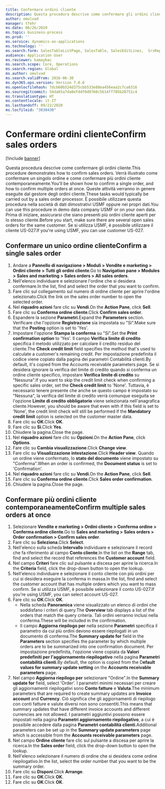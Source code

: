 ```yaml
---
title: Confermare ordini cliente
description: Questa procedura descrive come confermare gli ordini cliente.
author: omulvad
manager: tfehr
ms.date: 06/26/2019
ms.topic: business-process
ms.prod: ''
ms.service: dynamics-ax-applications
ms.technology: ''
ms.search.form: SalesTableListPage, SalesTable, SalesEditLines,  SrsReportViewerForm, CustConfirmJournal, SysQueryForm, SysQueryFieldLookUp, SysLookup, SalesParmIdLookup, SalesUnconfirmedOrdersPart
audience: Application User
ms.reviewer: kamaybac
ms.search.scope: Core, Operations
ms.search.region: Global
ms.author: omulvad
ms.search.validFrom: 2016-06-30
ms.dyn365.ops.version: Version 7.0.0
ms.openlocfilehash: 7dcb60b524d375cbb533e88ea456eaa2c7ca6316
ms.sourcegitcommit: 54da65a7da0efd4f0d9760c5b14ff785b28751c4
ms.translationtype: HT
ms.contentlocale: it-IT
ms.lasthandoff: 09/22/2020
ms.locfileid: "3830430"
---
```

# <a name="confirm-sales-orders"></a><span data-ttu-id="2777a-103">Confermare ordini cliente</span><span class="sxs-lookup"><span data-stu-id="2777a-103">Confirm sales orders</span></span>

[!include [banner](../../includes/banner.md)]

<span data-ttu-id="2777a-104">Questa procedura descrive come confermare gli ordini cliente.</span><span class="sxs-lookup"><span data-stu-id="2777a-104">This procedure demonstrates how to confirm sales orders.</span></span> <span data-ttu-id="2777a-105">Verrà illustrato come confermare un singolo ordine e come confermare più ordini cliente contemporaneamente.</span><span class="sxs-lookup"><span data-stu-id="2777a-105">You'll be shown how to confirm a single order, and how to confirm multiple orders at once.</span></span> <span data-ttu-id="2777a-106">Queste attività verranno in genere eseguite dal gestore degli ordini cliente.</span><span class="sxs-lookup"><span data-stu-id="2777a-106">These tasks would typically be carried out by a sales order processor.</span></span> <span data-ttu-id="2777a-107">È possibile utilizzare questa procedura nella società di dati dimostrativi USMF oppure nei propri dati.</span><span class="sxs-lookup"><span data-stu-id="2777a-107">You can use this procedure in demo data company USMF or on your own data.</span></span> <span data-ttu-id="2777a-108">Prima di iniziare, assicurarsi che siano presenti più ordini cliente aperti per lo stesso cliente.</span><span class="sxs-lookup"><span data-stu-id="2777a-108">Before you start, make sure there are several open sales orders for the same customer.</span></span> <span data-ttu-id="2777a-109">Se si utilizza USMF, è possibile utilizzare il cliente US-027.</span><span class="sxs-lookup"><span data-stu-id="2777a-109">If you're using USMF, you can use customer US-027.</span></span>


## <a name="confirm-a-single-sales-order"></a><span data-ttu-id="2777a-110">Confermare un unico ordine cliente</span><span class="sxs-lookup"><span data-stu-id="2777a-110">Confirm a single sales order</span></span>
1. <span data-ttu-id="2777a-111">Andare a **Pannello di navigazione > Moduli > Vendite e marketing > Ordini cliente > Tutti gli ordini cliente**.</span><span class="sxs-lookup"><span data-stu-id="2777a-111">Go to **Navigation pane > Modules > Sales and marketing > Sales orders > All sales orders**.</span></span>
2. <span data-ttu-id="2777a-112">Nell'elenco individuare e selezionare l'ordine che si desidera confermare.</span><span class="sxs-lookup"><span data-stu-id="2777a-112">In the list, find and select the order that you want to confirm.</span></span>
3. <span data-ttu-id="2777a-113">Fare clic sul collegamento sul numero di ordine cliente per aprire l'ordine selezionato.</span><span class="sxs-lookup"><span data-stu-id="2777a-113">Click the link on the sales order number to open the selected order.</span></span>
4. <span data-ttu-id="2777a-114">Nel **riquadro azioni** fare clic su **Vendi**.</span><span class="sxs-lookup"><span data-stu-id="2777a-114">On the **Action Pane**, click **Sell**.</span></span>
5. <span data-ttu-id="2777a-115">Fare clic su **Conferma ordine cliente**.</span><span class="sxs-lookup"><span data-stu-id="2777a-115">Click **Confirm sales order**.</span></span>
6. <span data-ttu-id="2777a-116">Espandere la sezione **Parametri**.</span><span class="sxs-lookup"><span data-stu-id="2777a-116">Expand the **Parameters** section.</span></span> <span data-ttu-id="2777a-117">Verificare che l'opzione **Registrazione** sia impostata su "Sì".</span><span class="sxs-lookup"><span data-stu-id="2777a-117">Make sure that the **Posting** option is set to 'Yes'.</span></span>  
7. <span data-ttu-id="2777a-118">Impostare l'opzione **Stampa la conferma** su "Sì".</span><span class="sxs-lookup"><span data-stu-id="2777a-118">Set the **Print confirmation option** to 'Yes'.</span></span> <span data-ttu-id="2777a-119">Il campo **Verifica limite di credito** specifica il metodo utilizzato per calcolare il credito residuo del cliente.</span><span class="sxs-lookup"><span data-stu-id="2777a-119">The **Check credit limit** field specifies the method that's used to calculate a customer's remaining credit.</span></span> <span data-ttu-id="2777a-120">Per impostazione predefinita il codice viene copiato dalla pagina dei parametri Contabilità clienti.</span><span class="sxs-lookup"><span data-stu-id="2777a-120">By default, it's copied from the Accounts receivable parameters page.</span></span> <span data-ttu-id="2777a-121">Se si desidera ignorare la verifica del limite di credito quando si conferma un ordine cliente specifico, impostare **Verifica limite di credito** su "Nessuna".</span><span class="sxs-lookup"><span data-stu-id="2777a-121">If you want to skip the credit limit check when confirming a specific sales order, set the **Check credit limit** to 'None'.</span></span> <span data-ttu-id="2777a-122">Tuttavia, è necessario tenere presente che anche se questo campo è impostato su "Nessuna", la verifica del limite di credito verrà comunque eseguita se l'opzione **Limite di credito obbligatorio** viene selezionata nell'anagrafica cliente.</span><span class="sxs-lookup"><span data-stu-id="2777a-122">However, you should be aware that even with if this field is set to 'None', the credit limit check will still be performed if the **Mandatory credit limit** option is selected on the customer master data.</span></span> 
8. <span data-ttu-id="2777a-123">Fare clic su **OK**.</span><span class="sxs-lookup"><span data-stu-id="2777a-123">Click **OK**.</span></span>
9. <span data-ttu-id="2777a-124">Fare clic su **Sì**.</span><span class="sxs-lookup"><span data-stu-id="2777a-124">Click **Yes**.</span></span>
10. <span data-ttu-id="2777a-125">Chiudere la pagina.</span><span class="sxs-lookup"><span data-stu-id="2777a-125">Close the page.</span></span>
11. <span data-ttu-id="2777a-126">Nel **riquadro azioni** fare clic su **Opzioni**.</span><span class="sxs-lookup"><span data-stu-id="2777a-126">On the **Action Pane**, click **Options**.</span></span>
12. <span data-ttu-id="2777a-127">Fare clic su **Cambia visualizzazione**.</span><span class="sxs-lookup"><span data-stu-id="2777a-127">Click **Change view**.</span></span>
13. <span data-ttu-id="2777a-128">Fare clic su **Visualizzazione intestazione**.</span><span class="sxs-lookup"><span data-stu-id="2777a-128">Click **Header view**.</span></span> <span data-ttu-id="2777a-129">Quando un ordine viene confermato, lo **stato del documento** viene impostato su "Conferma".</span><span class="sxs-lookup"><span data-stu-id="2777a-129">When an order is confirmed, the **Document status** is set to 'Confirmation'.</span></span> 
14. <span data-ttu-id="2777a-130">Nel **riquadro azioni** fare clic su **Vendi**.</span><span class="sxs-lookup"><span data-stu-id="2777a-130">On the **Action Pane**, click **Sell**.</span></span>
15. <span data-ttu-id="2777a-131">Fare clic su **Conferma ordine cliente**.</span><span class="sxs-lookup"><span data-stu-id="2777a-131">Click **Sales order confirmation**.</span></span>
16. <span data-ttu-id="2777a-132">Chiudere la pagina.</span><span class="sxs-lookup"><span data-stu-id="2777a-132">Close the page.</span></span>

## <a name="confirm-multiple-sales-orders-at-once"></a><span data-ttu-id="2777a-133">Confermare più ordini cliente contemporaneamente</span><span class="sxs-lookup"><span data-stu-id="2777a-133">Confirm multiple sales orders at once</span></span>
1. <span data-ttu-id="2777a-134">Selezionare **Vendite e marketing > Ordini cliente > Conferma ordine > Conferma ordine cliente**.</span><span class="sxs-lookup"><span data-stu-id="2777a-134">Go to **Sales and marketing > Sales orders > Order confirmation > Confirm sales order**.</span></span>
2. <span data-ttu-id="2777a-135">Fare clic su **Seleziona**.</span><span class="sxs-lookup"><span data-stu-id="2777a-135">Click **Select**.</span></span>
3. <span data-ttu-id="2777a-136">Nell'elenco sulla scheda **Intervallo** individuare e selezionare il record che fa riferimento al campo **Conto cliente**.</span><span class="sxs-lookup"><span data-stu-id="2777a-136">In the list on the **Range** tab, find and select the record that references the **Customer account** field.</span></span>
4. <span data-ttu-id="2777a-137">Nel campo **Criteri** fare clic sul pulsante a discesa per aprire la ricerca.</span><span class="sxs-lookup"><span data-stu-id="2777a-137">In the **Criteria** field, click the drop-down button to open the lookup.</span></span>
5. <span data-ttu-id="2777a-138">Nell'elenco individuare e selezionare il conto cliente con più ordini per cui si desidera eseguire la conferma in massa.</span><span class="sxs-lookup"><span data-stu-id="2777a-138">In the list, find and select the customer account that has multiple orders which you want to mass confirm.</span></span> <span data-ttu-id="2777a-139">Se si utilizza USMF, è possibile selezionare il conto US-027.</span><span class="sxs-lookup"><span data-stu-id="2777a-139">If you're using USMF, you can select account US-027.</span></span>  
6. <span data-ttu-id="2777a-140">Fare clic su **OK**.</span><span class="sxs-lookup"><span data-stu-id="2777a-140">Click **OK**.</span></span>
    - <span data-ttu-id="2777a-141">Nella scheda **Panoramica** viene visualizzato un elenco di ordini che soddisfano i criteri di query.</span><span class="sxs-lookup"><span data-stu-id="2777a-141">The **Overview** tab displays a list of the orders that match the query criteria.</span></span> <span data-ttu-id="2777a-142">Tali ordini verranno inclusi nella conferma.</span><span class="sxs-lookup"><span data-stu-id="2777a-142">These will be included in the confirmation.</span></span>  
    - <span data-ttu-id="2777a-143">Il campo **Aggiorna riepilogo per** nella sezione **Parametri** specifica il parametro da cui più ordini devono essere riepilogati in un documento di conferma.</span><span class="sxs-lookup"><span data-stu-id="2777a-143">The **Summary update for** field in the **Parameters** section specifies the parameter by which multiple orders are to be summarized into one confirmation document.</span></span> <span data-ttu-id="2777a-144">Per impostazione predefinita, l'opzione viene copiata da **Valori predefiniti per l'aggiornamento riepilogativo** nella pagina **Parametri contabilità clienti**.</span><span class="sxs-lookup"><span data-stu-id="2777a-144">By default, the option is copied from the D**efault values for summary update setting** on the **Accounts receivable parameters** page.</span></span>  
7. <span data-ttu-id="2777a-145">Nel campo **Aggiorna riepilogo per** selezionare "Ordine".</span><span class="sxs-lookup"><span data-stu-id="2777a-145">In the **Summary update for** field, select 'Order'.</span></span> <span data-ttu-id="2777a-146">I parametri minimi necessari per creare gli aggiornamenti riepilogativi sono **Conto fatture** e **Valuta**.</span><span class="sxs-lookup"><span data-stu-id="2777a-146">The minimum parameters that are required to create summary updates are **Invoice account** and **Currency**.</span></span> <span data-ttu-id="2777a-147">Ciò significa che gli aggiornamenti di riepilogo con conti fatture e valute diversi non sono consentiti.</span><span class="sxs-lookup"><span data-stu-id="2777a-147">This means that summary updates that have different invoice accounts and different currencies are not allowed.</span></span> <span data-ttu-id="2777a-148">I parametri aggiuntivi possono essere impostati nella pagina **Parametri aggiornamento riepilogativo**, a cui è possibile accedere dalla pagina **Parametri contabilità clienti**.</span><span class="sxs-lookup"><span data-stu-id="2777a-148">Additional parameters can be set up in the **Summary update parameters** page which is accessible from the **Accounts receivable parameters** page.</span></span> 
8. <span data-ttu-id="2777a-149">Nel campo **Ordine cliente** fare clic sul pulsante a discesa per aprire la ricerca.</span><span class="sxs-lookup"><span data-stu-id="2777a-149">In the **Sales order** field, click the drop-down button to open the lookup.</span></span>
9. <span data-ttu-id="2777a-150">Nell'elenco selezionare il numero di ordine che si desidera come ordine riepilogativo.</span><span class="sxs-lookup"><span data-stu-id="2777a-150">In the list, select the order number that you want to be the summary order.</span></span>
10. <span data-ttu-id="2777a-151">Fare clic su **Disponi**.</span><span class="sxs-lookup"><span data-stu-id="2777a-151">Click **Arrange**.</span></span>
11. <span data-ttu-id="2777a-152">Fare clic su **OK**.</span><span class="sxs-lookup"><span data-stu-id="2777a-152">Click **OK**.</span></span>
12. <span data-ttu-id="2777a-153">Fare clic su **OK**.</span><span class="sxs-lookup"><span data-stu-id="2777a-153">Click **OK**.</span></span>


